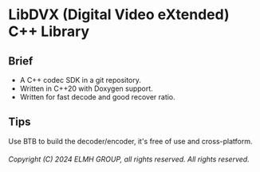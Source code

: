 # LibDVX (Digital Video eXtended) C++ Library

## Brief

- A C++ codec SDK in a git repository.
- Written in C++20 with Doxygen support.
- Written for fast decode and good recover ratio.

## Tips

Use BTB to build the decoder/encoder, it's free of use and cross-platform.

###### Copyright (C) 2024 ELMH GROUP, all rights reserved. All rights reserved.
